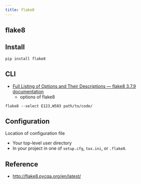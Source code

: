 ```yaml
---
title: flake8
---
```


## flake8

## Install

```
pip install flake8
```


##  CLI
- [Full Listing of Options and Their Descriptions — flake8 3\.7\.9 documentation](http://flake8.pycqa.org/en/latest/user/options.html)
    - options of flake8


```
flake8 --select E123,W503 path/to/code/
```

## Configuration
Location of configuration file

- Your top-level user directory
- In your project in one of `setup.cfg`, `tox.ini`, or `.flake8`.

## Reference
- http://flake8.pycqa.org/en/latest/
